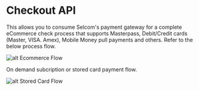 # Checkout API

This allows you to consume Selcom's payment gateway for a complete eCommerce check process that supports Masterpass, Debit/Credit cards (Master, VISA. Amex), Mobile Money pull payments and others. Refer to the below process flow.

![alt Ecommerce Flow](https://developers.selcommobile.com/images/ecommerceflow-a714bdca.png)

On demand subcription or stored card payment flow.

![alt Stored Card Flow](https://developers.selcommobile.com/images/storedcardflow-0a67f3e5.png)
